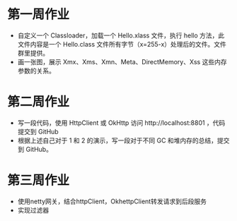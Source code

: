 第一周作业
==========

- 自定义一个 Classloader，加载一个 Hello.xlass 文件，执行 hello 方法，此文件内容是一个 Hello.class 文件所有字节（x=255-x）处理后的文件。文件群里提供。
- 画一张图，展示 Xmx、Xms、Xmn、Meta、DirectMemory、Xss 这些内存参数的关系。


第二周作业
==========
- 写一段代码，使用 HttpClient 或 OkHttp 访问  http://localhost:8801 ，代码提交到 GitHub
- 根据上述自己对于 1 和 2 的演示，写一段对于不同 GC 和堆内存的总结，提交到 GitHub。

第三周作业
=======
- 使用netty网关，结合httpClient，OkhettpClient转发请求到后段服务
- 实现过滤器